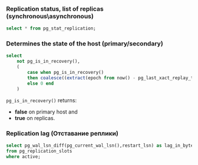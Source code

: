 ### Replication status, list of replicas (synchronous\asynchronous)

```sql
select * from pg_stat_replication;
```

### Determines the state of the host (primary/secondary)

```sql
select
    not pg_is_in_recovery(),
    (
        case when pg_is_in_recovery()
        then coalesce((extract(epoch from now() - pg_last_xact_replay_timestamp()) * 1000)::integer, 0)
        else 0 end
    )
```

`pg_is_in_recovery()` returns:
- **false** on primary host and
- **true** on replicas.

### Replication lag (Отставание реплики)

```sql
select pg_wal_lsn_diff(pg_current_wal_lsn(),restart_lsn) as lag_in_bytes, slot_name, slot_type
from pg_replication_slots
where active;
```
